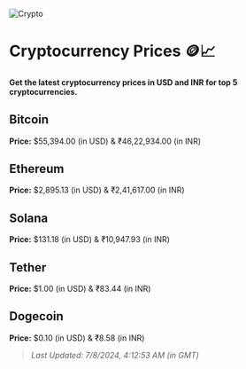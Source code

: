 
![Crypto](https://www.techguide.com.au/wp-content/uploads/2020/11/crypto3.jpeg)

# Cryptocurrency Prices 🪙📈

#### Get the latest cryptocurrency prices in USD and INR for top 5 cryptocurrencies.

## Bitcoin

**Price:** $55,394.00 (in USD) & ₹46,22,934.00 (in INR)

## Ethereum

**Price:** $2,895.13 (in USD) & ₹2,41,617.00 (in INR)

## Solana

**Price:** $131.18 (in USD) & ₹10,947.93 (in INR)

## Tether

**Price:** $1.00 (in USD) & ₹83.44 (in INR)

## Dogecoin

**Price:** $0.10 (in USD) & ₹8.58 (in INR)

> _Last Updated: 7/8/2024, 4:12:53 AM (in GMT)_

